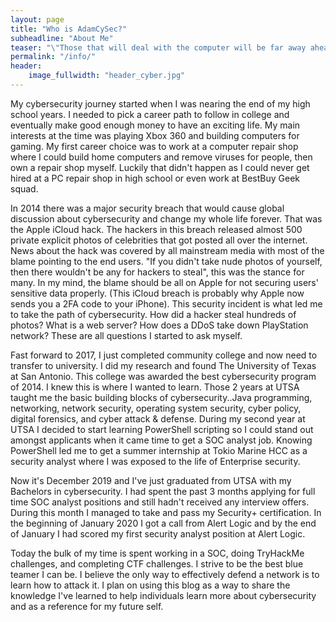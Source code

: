 ```yaml
---
layout: page
title: "Who is AdamCySec?"
subheadline: "About Me"
teaser: "\"Those that will deal with the computer will be far away ahead of those that do not\""
permalink: "/info/"
header:
    image_fullwidth: "header_cyber.jpg"
---
```


My cybersecurity journey started when I was nearing the end of my high school years. I needed to pick a career path to follow in college and eventually make good enough money to have an exciting life. My main interests at the time was playing Xbox 360 and building computers for gaming. My first career choice was to work at a computer repair shop where I could build home computers and remove viruses for people, then own a repair shop myself. Luckily that didn&#39;t happen as I could never get hired at a PC repair shop in high school or even work at BestBuy Geek squad.

In 2014 there was a major security breach that would cause global discussion about cybersecurity and change my whole life forever. That was the Apple iCloud hack. The hackers in this breach released almost 500 private explicit photos of celebrities that got posted all over the internet. News about the hack was covered by all mainstream media with most of the blame pointing to the end users. &quot;If you didn&#39;t take nude photos of yourself, then there wouldn&#39;t be any for hackers to steal&quot;, this was the stance for many. In my mind, the blame should be all on Apple for not securing users&#39; sensitive data properly. (This iCloud breach is probably why Apple now sends you a 2FA code to your iPhone). This security incident is what led me to take the path of cybersecurity. How did a hacker steal hundreds of photos? What is a web server? How does a DDoS take down PlayStation network? These are all questions I started to ask myself.

Fast forward to 2017, I just completed community college and now need to transfer to university. I did my research and found The University of Texas at San Antonio. This college was awarded the best cybersecurity program of 2014. I knew this is where I wanted to learn. Those 2 years at UTSA taught me the basic building blocks of cybersecurity..Java programming, networking, network security, operating system security, cyber policy, digital forensics, and cyber attack &amp; defense. During my second year at UTSA I decided to start learning PowerShell scripting so I could stand out amongst applicants when it came time to get a SOC analyst job. Knowing PowerShell led me to get a summer internship at Tokio Marine HCC as a security analyst where I was exposed to the life of Enterprise security.

Now it&#39;s December 2019 and I&#39;ve just graduated from UTSA with my Bachelors in cybersecurity. I had spent the past 3 months applying for full time SOC analyst positions and still hadn&#39;t received any interview offers. During this month I managed to take and pass my Security+ certification. In the beginning of January 2020 I got a call from Alert Logic and by the end of January I had scored my first security analyst position at Alert Logic.

Today the bulk of my time is spent working in a SOC, doing TryHackMe challenges, and completing CTF challenges. I strive to be the best blue teamer I can be. I believe the only way to effectively defend a network is to learn how to attack it. I plan on using this blog as a way to share the knowledge I&#39;ve learned to help individuals learn more about cybersecurity and as a reference for my future self.